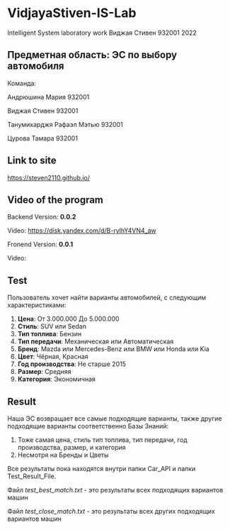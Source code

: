 # VidjayaStiven-IS-Lab
Intelligent System laboratory work
Виджая Стивен 932001 2022

## Предметная область: ЭС по выбору автомобиля
Команда:

Андрюшина Мария 932001

Виджая Стивен 932001

Танумихарджя Рафаэл Мэтью 932001

Цурова Тамара 932001

## Link to site
https://steven2110.github.io/

## Video of the program
Backend Version: **0.0.2**

Video: https://disk.yandex.com/d/B-rylhY4VN4_aw

Fronend Version: **0.0.1**

Video: 

## Test
Пользователь хочет найти варианты автомобилей, с следующим характеристиками:

1. **Цена**: От 3.000.000 До 5.000.000
2. **Стиль**: SUV или Sedan
3. **Тип топлива**: Бензин
4. **Тип передачи**: Механическая или Автоматическая
5. **Бренд**: Mazda или Mercedes-Benz или BMW или Honda или Kia
6. **Цвет**: Чёрная, Красная
7. **Год производства**: Не старше 2015
8. **Размер**: Средняя
9. **Категория**: Экономичная

## Result
Наша ЭС возвращает все самые подходящие варианты, также другие подходящие варианты соответственно Базы Знаний: 

1. Тоже самая цена, стиль тип топлива, тип передачи, год производства, размер, и категория
2. Несмотря на Бренды и Цветы

Все результаты пока находятся внутри папки Car_API и папки Test_Result_File.

Файл *test_best_match.txt* - это результаты всех подходящих вариантов машин

Файл *test_close_match.txt* - это результаты всех других подходящих вариантов машин
